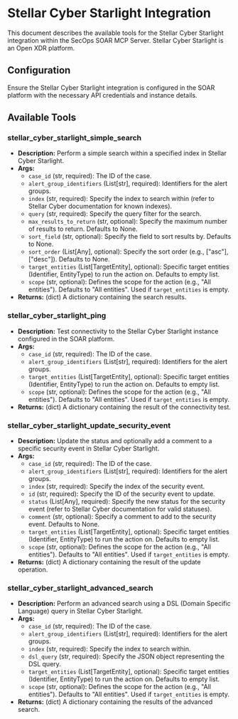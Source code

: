 # Stellar Cyber Starlight Integration

This document describes the available tools for the Stellar Cyber Starlight integration within the SecOps SOAR MCP Server. Stellar Cyber Starlight is an Open XDR platform.

## Configuration

Ensure the Stellar Cyber Starlight integration is configured in the SOAR platform with the necessary API credentials and instance details.

## Available Tools

### stellar_cyber_starlight_simple_search
- **Description:** Perform a simple search within a specified index in Stellar Cyber Starlight.
- **Args:**
    - `case_id` (str, required): The ID of the case.
    - `alert_group_identifiers` (List[str], required): Identifiers for the alert groups.
    - `index` (str, required): Specify the index to search within (refer to Stellar Cyber documentation for known indexes).
    - `query` (str, required): Specify the query filter for the search.
    - `max_results_to_return` (str, optional): Specify the maximum number of results to return. Defaults to None.
    - `sort_field` (str, optional): Specify the field to sort results by. Defaults to None.
    - `sort_order` (List[Any], optional): Specify the sort order (e.g., ["asc"], ["desc"]). Defaults to None.
    - `target_entities` (List[TargetEntity], optional): Specific target entities (Identifier, EntityType) to run the action on. Defaults to empty list.
    - `scope` (str, optional): Defines the scope for the action (e.g., "All entities"). Defaults to "All entities". Used if `target_entities` is empty.
- **Returns:** (dict) A dictionary containing the search results.

### stellar_cyber_starlight_ping
- **Description:** Test connectivity to the Stellar Cyber Starlight instance configured in the SOAR platform.
- **Args:**
    - `case_id` (str, required): The ID of the case.
    - `alert_group_identifiers` (List[str], required): Identifiers for the alert groups.
    - `target_entities` (List[TargetEntity], optional): Specific target entities (Identifier, EntityType) to run the action on. Defaults to empty list.
    - `scope` (str, optional): Defines the scope for the action (e.g., "All entities"). Defaults to "All entities". Used if `target_entities` is empty.
- **Returns:** (dict) A dictionary containing the result of the connectivity test.

### stellar_cyber_starlight_update_security_event
- **Description:** Update the status and optionally add a comment to a specific security event in Stellar Cyber Starlight.
- **Args:**
    - `case_id` (str, required): The ID of the case.
    - `alert_group_identifiers` (List[str], required): Identifiers for the alert groups.
    - `index` (str, required): Specify the index of the security event.
    - `id` (str, required): Specify the ID of the security event to update.
    - `status` (List[Any], required): Specify the new status for the security event (refer to Stellar Cyber documentation for valid statuses).
    - `comment` (str, optional): Specify a comment to add to the security event. Defaults to None.
    - `target_entities` (List[TargetEntity], optional): Specific target entities (Identifier, EntityType) to run the action on. Defaults to empty list.
    - `scope` (str, optional): Defines the scope for the action (e.g., "All entities"). Defaults to "All entities". Used if `target_entities` is empty.
- **Returns:** (dict) A dictionary containing the result of the update operation.

### stellar_cyber_starlight_advanced_search
- **Description:** Perform an advanced search using a DSL (Domain Specific Language) query in Stellar Cyber Starlight.
- **Args:**
    - `case_id` (str, required): The ID of the case.
    - `alert_group_identifiers` (List[str], required): Identifiers for the alert groups.
    - `index` (str, required): Specify the index to search within.
    - `dsl_query` (str, required): Specify the JSON object representing the DSL query.
    - `target_entities` (List[TargetEntity], optional): Specific target entities (Identifier, EntityType) to run the action on. Defaults to empty list.
    - `scope` (str, optional): Defines the scope for the action (e.g., "All entities"). Defaults to "All entities". Used if `target_entities` is empty.
- **Returns:** (dict) A dictionary containing the results of the advanced search.
